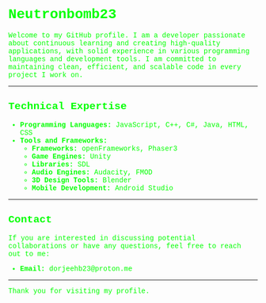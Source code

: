 <h1 style="color: #00FF00; font-family: 'Courier New', Courier, monospace;">Neutronbomb23</h1>

<p style="color: #00FF00; font-family: 'Courier New', Courier, monospace;">
Welcome to my GitHub profile. I am a developer passionate about continuous learning and creating high-quality applications, with solid experience in various programming languages and development tools. I am committed to maintaining clean, efficient, and scalable code in every project I work on.
</p>

---

<h2 style="color: #00FF00; font-family: 'Courier New', Courier, monospace;">Technical Expertise</h2>

<ul style="color: #00FF00; font-family: 'Courier New', Courier, monospace;">
  <li><strong>Programming Languages:</strong> JavaScript, C++, C#, Java, HTML, CSS</li>
  <li><strong>Tools and Frameworks:</strong>
    <ul>
      <li><strong>Frameworks:</strong> openFrameworks, Phaser3</li>
      <li><strong>Game Engines:</strong> Unity</li>
      <li><strong>Libraries:</strong> SDL</li>
      <li><strong>Audio Engines:</strong> Audacity, FMOD</li>
      <li><strong>3D Design Tools:</strong> Blender</li>
      <li><strong>Mobile Development:</strong> Android Studio</li>
    </ul>
  </li>
</ul>

---

<h2 style="color: #00FF00; font-family: 'Courier New', Courier, monospace;">Contact</h2>

<p style="color: #00FF00; font-family: 'Courier New', Courier, monospace;">
If you are interested in discussing potential collaborations or have any questions, feel free to reach out to me:
</p>

<ul style="color: #00FF00; font-family: 'Courier New', Courier, monospace;">
  <li><strong>Email:</strong> dorjeehb23@proton.me</li>
</ul>

---

<p style="color: #00FF00; font-family: 'Courier New', Courier, monospace;">
Thank you for visiting my profile.
</p>
